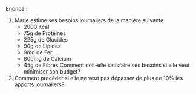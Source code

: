 Enoncé :

1. Marie estime ses besoins journaliers de la manière suivante
   - 2000 Kcal
   - 75g de Protéines
   - 225g de Glucides
   - 90g de Lipides
   - 9mg de Fer
   - 800mg de Calcium
   - 45g de Fibres
     Comment doit-elle satisfaire ses besoins si elle veut minimiser son budget?
2. Comment procéder si elle ne veut pas dépasser de plus de 10% les apports journaliers?



